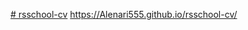 [# rsschool-cv](https://Alenari555.github.io/rsschool-cv/cv)
https://Alenari555.github.io/rsschool-cv/
